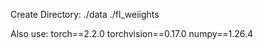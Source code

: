 Create Directory:
  ./data 
  ./fl_weiights

Also use:
  torch==2.2.0 
  torchvision==0.17.0
  numpy==1.26.4
